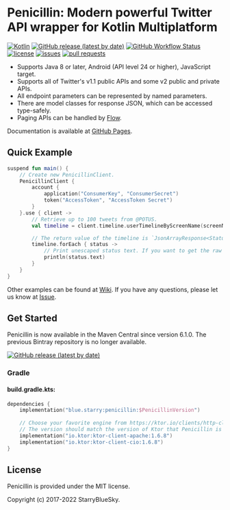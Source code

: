 # Penicillin: Modern powerful Twitter API wrapper for Kotlin Multiplatform

[![Kotlin](https://img.shields.io/badge/Kotlin-1.6-blue.svg)](https://kotlinlang.org)
[![GitHub release (latest by date)](https://img.shields.io/github/v/release/StarryBlueSky/Penicillin)](https://github.com/StarryBlueSky/Penicillin/releases)
[![GitHub Workflow Status](https://img.shields.io/github/workflow/status/StarryBlueSky/Penicillin/Check)](https://github.com/StarryBlueSky/Penicillin)
[![license](https://img.shields.io/github/license/StarryBlueSky/Penicillin.svg)](https://github.com/StarryBlueSky/Penicillin/blob/master/LICENSE)
[![issues](https://img.shields.io/github/issues/StarryBlueSky/Penicillin.svg)](https://github.com/StarryBlueSky/Penicillin/issues)
[![pull requests](https://img.shields.io/github/issues-pr/StarryBlueSky/Penicillin.svg)](https://github.com/StarryBlueSky/Penicillin/pulls)

* Supports Java 8 or later, Android (API level 24 or higher), JavaScript target. 
* Supports all of Twitter's v1.1 public APIs and some v2 public and private APIs. 
* All endpoint parameters can be represented by named parameters.
* There are model classes for response JSON, which can be accessed type-safely.
* Paging APIs can be handled by [Flow](https://kotlinlang.org/docs/flow.html).

Documentation is available at [GitHub Pages](https://starrybluesky.github.io/Penicillin/).  

## Quick Example

```kotlin
suspend fun main() {
    // Create new PenicillinClient.
    PenicillinClient {
        account {
            application("ConsumerKey", "ConsumerSecret")
            token("AccessToken", "AccessToken Secret")
        }
    }.use { client ->
        // Retrieve up to 100 tweets from @POTUS.
        val timeline = client.timeline.userTimelineByScreenName(screenName = "POTUS", count = 100).execute()

        // The return value of the timeline is `JsonArrayResponse<Status>`. It implements `Iterable<T>`, which allows iterative operations.
        timeline.forEach { status ->
            // Print unescaped status text. If you want to get the raw html reference characters, you can use `textRaw`.
            println(status.text)
        }
    }
}
```

Other examples can be found at [Wiki](https://github.com/StarryBlueSky/Penicillin/wiki/Sample). If you have any questions, please let us know at [Issue](https://github.com/StarryBlueSky/Penicillin/issues/new).

## Get Started

Penicillin is now available in the Maven Central since version 6.1.0. The previous Bintray repository is no longer available.

[![GitHub release (latest by date)](https://img.shields.io/github/v/release/StarryBlueSky/Penicillin)](https://github.com/StarryBlueSky/Penicillin/releases)

### Gradle

#### build.gradle.kts:

```kotlin
dependencies {
    implementation("blue.starry:penicillin:$PenicillinVersion")
    
    // Choose your favorite engine from https://ktor.io/clients/http-client/engines.html
    // The version should match the version of Ktor that Penicillin is using.
    implementation("io.ktor:ktor-client-apache:1.6.8")
    implementation("io.ktor:ktor-client-cio:1.6.8")
}
```

## License

Penicillin is provided under the MIT license.  

Copyright (c) 2017-2022 StarryBlueSky.
